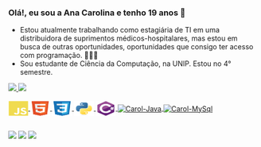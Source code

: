 ### Olá!, eu sou a Ana Carolina e tenho 19 anos 👋
- Estou atualmente trabalhando como estagiária de TI em uma distribuidora de suprimentos médicos-hospitalares, mas estou em busca de outras oportunidades, oportunidades que consigo ter acesso com programação. 👩🏾‍💻
- Sou estudante de Ciência da Computação, na UNIP. Estou no 4° semestre.
<div> 
  <a href="https://github.com/iamcarolzica">
  <img width="300em" src="https://github-readme-stats.vercel.app/api?username=iamcarolzica&show_icons=true&theme=dracula&include_all_commits=true&count_private=true"/>
  <img width="320em" src="https://github-readme-stats.vercel.app/api/top-langs/?username=iamcarolzica&layout=compact&langs_count=16&theme=dracula"/>
</div>
<div style="display: inline_block"><br>
  <img align="center" alt="Carol-Js" height="30" width="40" src="https://raw.githubusercontent.com/devicons/devicon/master/icons/javascript/javascript-plain.svg">
  <img align="center" alt="Carol-HTML" height="30" width="40" src="https://raw.githubusercontent.com/devicons/devicon/master/icons/html5/html5-original.svg">
  <img align="center" alt="Carol-CSS" height="30" width="40" src="https://raw.githubusercontent.com/devicons/devicon/master/icons/css3/css3-original.svg">
  <img align="center" alt="Carol-Python" height="30" width="40" src="https://raw.githubusercontent.com/devicons/devicon/master/icons/python/python-original.svg">
  <img align="center" alt="Carol-Csharp" height="30" width="40" src="https://raw.githubusercontent.com/devicons/devicon/master/icons/csharp/csharp-original.svg">
  <img align="center" alt="Carol-Java" height="45" width="40" src="https://cdn.jsdelivr.net/gh/devicons/devicon/icons/java/java-original-wordmark.svg">
  <img align="center" alt="Carol-MySql" height="50" width="40" src="https://cdn.jsdelivr.net/gh/devicons/devicon/icons/mysql/mysql-original-wordmark.svg">
</div>

##

<div>
  <a href="https://instagram.com/iamcarolzica" target="_blank"><img src="https://img.shields.io/badge/-Instagram-%23E4405F?style=for-the-badge&logo=instagram&logoColor=white" target="_blank"></a>
  <a href = "mailto:carolsantoscorrea492@gmail.com"><img src="https://img.shields.io/badge/-Gmail-%23333?style=for-the-badge&logo=gmail&logoColor=white" target="_blank"></a>
  <a href="https://www.linkedin.com/in/iamcarolzica" target="_blank"><img src="https://img.shields.io/badge/-LinkedIn-%230077B5?style=for-the-badge&logo=linkedin&logoColor=white" target="_blank"></a> 
  
</div>
